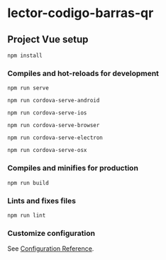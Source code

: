 # lector-codigo-barras-qr

## Project Vue setup
```
npm install
```

### Compiles and hot-reloads for development
```
npm run serve
```
```
npm run cordova-serve-android
```
```
npm run cordova-serve-ios
```
```
npm run cordova-serve-browser
```
```
npm run cordova-serve-electron
```
```
npm run cordova-serve-osx
```

### Compiles and minifies for production
```
npm run build
```

### Lints and fixes files
```
npm run lint
```

### Customize configuration
See [Configuration Reference](https://cli.vuejs.org/config/).


